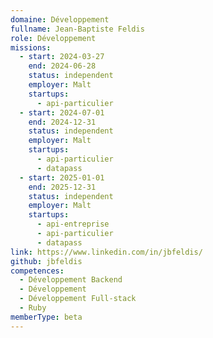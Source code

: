 ```yaml
---
domaine: Développement
fullname: Jean-Baptiste Feldis
role: Développement
missions:
  - start: 2024-03-27
    end: 2024-06-28
    status: independent
    employer: Malt
    startups:
      - api-particulier
  - start: 2024-07-01
    end: 2024-12-31
    status: independent
    employer: Malt
    startups:
      - api-particulier
      - datapass
  - start: 2025-01-01
    end: 2025-12-31
    status: independent
    employer: Malt
    startups:
      - api-entreprise
      - api-particulier
      - datapass
link: https://www.linkedin.com/in/jbfeldis/
github: jbfeldis
competences:
  - Développement Backend
  - Développement
  - Développement Full-stack
  - Ruby
memberType: beta
---
```

